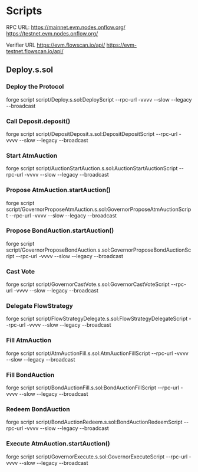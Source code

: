 # Scripts

RPC URL:
https://mainnet.evm.nodes.onflow.org/
https://testnet.evm.nodes.onflow.org/

Verifier URL
https://evm.flowscan.io/api/
https://evm-testnet.flowscan.io/api/

## Deploy.s.sol

### Deploy the Protocol

forge script script/Deploy.s.sol:DeployScript --rpc-url <rpc-url> -vvvv --slow --legacy --broadcast

### Call Deposit.deposit()

forge script script/DepositDeposit.s.sol:DepositDepositScript --rpc-url <rpc-url> -vvvv --slow --legacy --broadcast

### Start AtmAuction

forge script script/AuctionStartAuction.s.sol:AuctionStartAuctionScript --rpc-url <rpc-url> -vvvv --slow --legacy --broadcast

### Propose AtmAuction.startAuction()

forge script script/GovernorProposeAtmAuction.s.sol:GovernorProposeAtmAuctionScript --rpc-url <rpc-url> -vvvv --slow --legacy --broadcast

### Propose BondAuction.startAuction()

forge script script/GovernorProposeBondAuction.s.sol:GovernorProposeBondAuctionScript --rpc-url <rpc-url> -vvvv --slow --legacy --broadcast

### Cast Vote

forge script script/GovernorCastVote.s.sol:GovernorCastVoteScript --rpc-url <rpc-url> -vvvv --slow --legacy --broadcast

### Delegate FlowStrategy

forge script script/FlowStrategyDelegate.s.sol:FlowStrategyDelegateScript --rpc-url <rpc-url> -vvvv --slow --legacy --broadcast

### Fill AtmAuction

forge script script/AtmAuctionFill.s.sol:AtmAuctionFillScript --rpc-url <rpc-url> -vvvv --slow --legacy --broadcast 

### Fill BondAuction

forge script script/BondAuctionFill.s.sol:BondAuctionFillScript --rpc-url <rpc-url> -vvvv --slow --legacy --broadcast

### Redeem BondAuction

forge script script/BondAuctionRedeem.s.sol:BondAuctionRedeemScript --rpc-url <rpc-url> -vvvv --slow --legacy --broadcast

### Execute AtmAuction.startAuction()

forge script script/GovernorExecute.s.sol:GovernorExecuteScript --rpc-url <rpc-url> -vvvv --slow --legacy --broadcast
